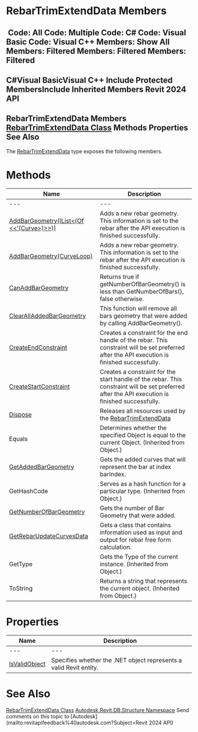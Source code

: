 # RebarTrimExtendData Members

﻿
 Code: All Code: Multiple Code: C# Code: Visual Basic Code: Visual C++  Members: Show All Members: Filtered Members: Filtered Members: Filtered   
---  
C#Visual BasicVisual C++
Include Protected MembersInclude Inherited Members
Revit 2024 API  
---  
RebarTrimExtendData Members  
[RebarTrimExtendData Class](980b816d-dc7e-7550-3e37-61482516b5ab.md "RebarTrimExtendData Class") Methods Properties See Also  
---  
The [RebarTrimExtendData](980b816d-dc7e-7550-3e37-61482516b5ab.md "RebarTrimExtendData Class") type exposes the following members.
# Methods
| Name | Description |
| --- | --- |
| --- | --- | --- |
| [AddBarGeometry(IList<(Of <<'(Curve>)>>))](674f12da-e4a0-fc7f-b011-a706c7859d40.md "AddBarGeometry Method \(IList\(Curve\)\)") | Adds a new rebar geometry. This information is set to the rebar after the API execution is finished successfully. |
| [AddBarGeometry(CurveLoop)](9948f497-0cdc-b3b6-a465-b7fe4e843da2.md "AddBarGeometry Method \(CurveLoop\)") | Adds a new rebar geometry. This information is set to the rebar after the API execution is finished successfully. |
| [CanAddBarGeometry](4dc39ffe-585f-9f4f-725c-5269d71bfc1e.md "CanAddBarGeometry Method") | Returns true if getNumberOfBarGeometry() is less than GetNumberOfBars(), false otherwise. |
| [ClearAllAddedBarGeometry](f1450c93-30ed-79cf-0acd-3619cb170428.md "ClearAllAddedBarGeometry Method") | This function will remove all bars geometry that were added by calling AddBarGeometry(). |
| [CreateEndConstraint](30f97bb3-ad2e-6240-6222-afa70754f1f3.md "CreateEndConstraint Method") | Creates a constraint for the end handle of the rebar. This constraint will be set preferred after the API execution is finished successfully. |
| [CreateStartConstraint](d4a71afa-9ebd-fc3d-6b74-79180843f086.md "CreateStartConstraint Method") | Creates a constraint for the start handle of the rebar. This constraint will be set preferred after the API execution is finished successfully. |
| [Dispose](030e9c7c-7be8-8554-751e-9cffc4264b8b.md "Dispose Method") | Releases all resources used by the [RebarTrimExtendData](980b816d-dc7e-7550-3e37-61482516b5ab.md "RebarTrimExtendData Class") |
| Equals | Determines whether the specified Object is equal to the current Object. (Inherited from Object.) |
| [GetAddedBarGeometry](64c06ae1-86b7-4e86-94df-2a6d99084a11.md "GetAddedBarGeometry Method") | Gets the added curves that will represent the bar at index barIndex. |
| GetHashCode | Serves as a hash function for a particular type.  (Inherited from Object.) |
| [GetNumberOfBarGeometry](58c19b83-13ae-de95-4950-aefa2873f687.md "GetNumberOfBarGeometry Method") | Gets the number of Bar Geometry that were added. |
| [GetRebarUpdateCurvesData](64b5059a-5cfe-bf9a-b13c-dea51ff40449.md "GetRebarUpdateCurvesData Method") | Gets a class that contains information used as input and output for rebar free form calculation. |
| GetType | Gets the Type of the current instance. (Inherited from Object.) |
| ToString | Returns a string that represents the current object. (Inherited from Object.) |

# Properties
| Name | Description |
| --- | --- |
| --- | --- | --- |
| [IsValidObject](d6ff953d-24a5-5d33-cb47-0718a6edb20a.md "IsValidObject Property") | Specifies whether the .NET object represents a valid Revit entity. |

# See Also
[RebarTrimExtendData Class](980b816d-dc7e-7550-3e37-61482516b5ab.md "RebarTrimExtendData Class")
[Autodesk.Revit.DB.Structure Namespace](d586b341-f687-9d90-e96d-255806b7d4fc.md "Autodesk.Revit.DB.Structure Namespace")
Send comments on this topic to [Autodesk](mailto:revitapifeedback%40autodesk.com?Subject=Revit 2024 API)